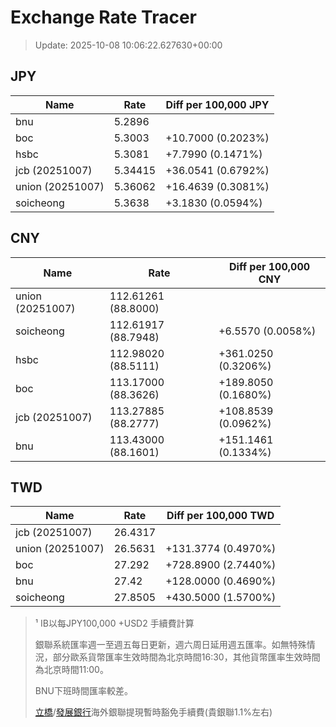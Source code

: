 # Exchange Rate Tracer

> Update: 2025-10-08 10:06:22.627630+00:00

## JPY

| Name             |    Rate | Diff per 100,000 JPY   |
|------------------|---------|------------------------|
| bnu              | 5.2896  |                        |
| boc              | 5.3003  | +10.7000 (0.2023%)     |
| hsbc             | 5.3081  | +7.7990 (0.1471%)      |
| jcb (20251007)   | 5.34415 | +36.0541 (0.6792%)     |
| union (20251007) | 5.36062 | +16.4639 (0.3081%)     |
| soicheong        | 5.3638  | +3.1830 (0.0594%)      |

## CNY

| Name             | Rate                | Diff per 100,000 CNY   |
|------------------|---------------------|------------------------|
| union (20251007) | 112.61261	(88.8000) |                        |
| soicheong        | 112.61917	(88.7948) | +6.5570 (0.0058%)      |
| hsbc             | 112.98020	(88.5111) | +361.0250 (0.3206%)    |
| boc              | 113.17000	(88.3626) | +189.8050 (0.1680%)    |
| jcb (20251007)   | 113.27885	(88.2777) | +108.8539 (0.0962%)    |
| bnu              | 113.43000	(88.1601) | +151.1461 (0.1334%)    |

## TWD

| Name             |    Rate | Diff per 100,000 TWD   |
|------------------|---------|------------------------|
| jcb (20251007)   | 26.4317 |                        |
| union (20251007) | 26.5631 | +131.3774 (0.4970%)    |
| boc              | 27.292  | +728.8900 (2.7440%)    |
| bnu              | 27.42   | +128.0000 (0.4690%)    |
| soicheong        | 27.8505 | +430.5000 (1.5700%)    |


> ¹ IB以每JPY100,000 +USD2 手續費計算
>
> 銀聯系統匯率週一至週五每日更新，週六周日延用週五匯率。如無特殊情況，部分歐系貨幣匯率生效時間為北京時間16:30，其他貨幣匯率生效時間為北京時間11:00。
>
> BNU下班時間匯率較差。
>
> [立橋](https://www.wlbank.com.mo/uploads/ueditor/file/20181211/1544536513900230.pdf)/[發展銀行](https://www.mdb.com.mo/Service_Charges_20230728.pdf)海外銀聯提現暫時豁免手續費(貴銀聯1.1%左右)

